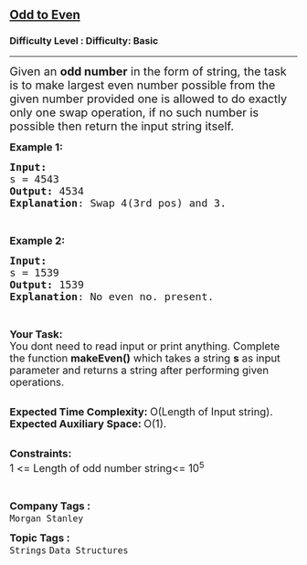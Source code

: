 <h2><a href="https://www.geeksforgeeks.org/problems/odd-to-even0537/1?page=29&difficulty=Basic&status=unsolved,attempted&sortBy=accuracy">Odd to Even</a></h2><h3>Difficulty Level : Difficulty: Basic</h3><hr><div class="problems_problem_content__Xm_eO"><p><span style="font-size: 20px;">Given an <strong>odd number</strong> in the form of string, the task is to make largest even number possible from the given number provided one is allowed to do exactly only one swap operation, if no such number is possible then return the input string itself.</span></p>
<p><span style="font-size: 18px;"><strong>Example 1:</strong></span></p>
<pre><span style="font-size: 18px;"><strong>Input:</strong>
s = 4543
<strong>Output:</strong> 4534
<strong>Explanation</strong>: Swap 4(3rd pos) and 3.</span></pre>
<p>&nbsp;</p>
<p><span style="font-size: 18px;"><strong>Example 2:</strong></span></p>
<pre><span style="font-size: 18px;"><strong>Input:</strong>
s = 1539
<strong>Output:</strong> 1539
<strong>Explanation</strong>: No even no. present.</span></pre>
<p>&nbsp;</p>
<p><span style="font-size: 18px;"><strong>Your Task: &nbsp;</strong><br>You dont need to read input or print anything. Complete the function&nbsp;<strong>makeEven()</strong>&nbsp;which takes a string&nbsp;<strong>s</strong> as input parameter and returns a string after performing given operations.</span><br>&nbsp;</p>
<p><span style="font-size: 18px;"><strong>Expected Time Complexity:&nbsp;</strong>O(Length of Input string).<br><strong>Expected Auxiliary Space:&nbsp;</strong>O(1).</span><br>&nbsp;</p>
<p><strong><span style="font-size: 18px;">Constraints:</span></strong><br><span style="font-size: 18px;">1 &lt;= Length of odd number string&lt;= 10<sup>5</sup></span></p>
<p>&nbsp;</p></div><p><span style=font-size:18px><strong>Company Tags : </strong><br><code>Morgan Stanley</code>&nbsp;<br><p><span style=font-size:18px><strong>Topic Tags : </strong><br><code>Strings</code>&nbsp;<code>Data Structures</code>&nbsp;